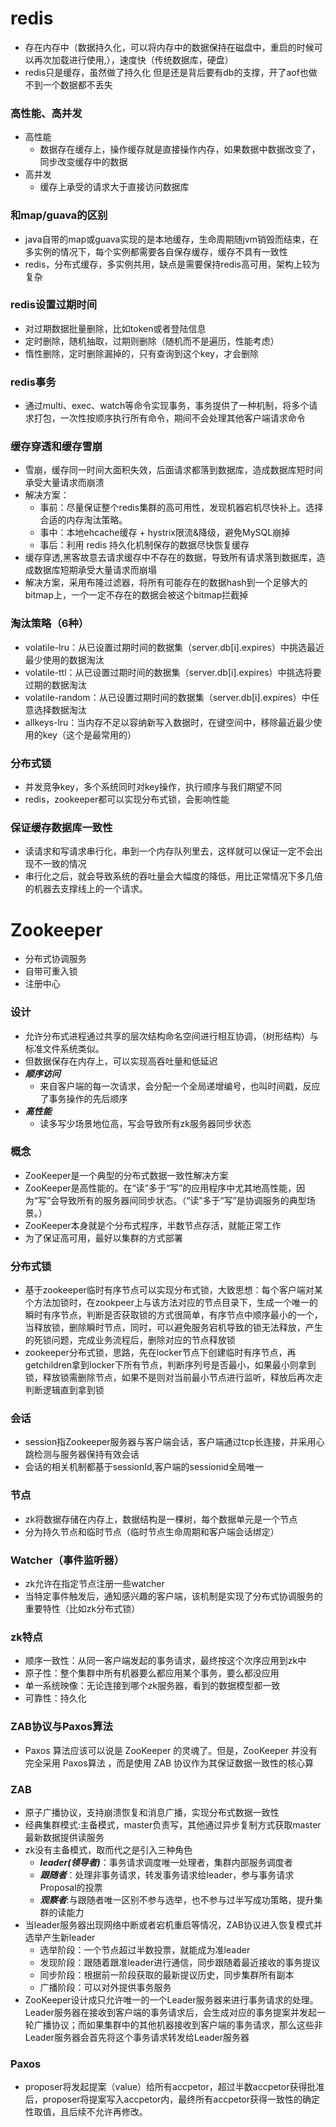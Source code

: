# redis
+ 存在内存中（数据持久化，可以将内存中的数据保持在磁盘中，重启的时候可以再次加载进行使用,），速度快（传统数据库，硬盘）
+ redis只是缓存，虽然做了持久化 但是还是背后要有db的支撑，开了aof也做不到一个数据都不丢失
### 高性能、高并发
+ 高性能
  + 数据存在缓存上，操作缓存就是直接操作内存，如果数据中数据改变了，同步改变缓存中的数据
+ 高并发
  + 缓存上承受的请求大于直接访问数据库
### 和map/guava的区别
  + java自带的map或guava实现的是本地缓存，生命周期随jvm销毁而结束，在多实例的情况下，每个实例都需要各自保存缓存，缓存不具有一致性
  + redis，分布式缓存，多实例共用，缺点是需要保持redis高可用，架构上较为复杂
###  redis设置过期时间
  + 对过期数据批量删除，比如token或者登陆信息
  + 定时删除，随机抽取，过期则删除（随机而不是遍历，性能考虑）
  + 惰性删除，定时删除漏掉的，只有查询到这个key，才会删除
### redis事务
  + 通过multi、exec、watch等命令实现事务，事务提供了一种机制，将多个请求打包，一次性按顺序执行所有命令，期间不会处理其他客户端请求命令
### 缓存穿透和缓存雪崩
  + 雪崩，缓存同一时间大面积失效，后面请求都落到数据库，造成数据库短时间承受大量请求而崩溃
  + 解决方案：
    + 事前：尽量保证整个redis集群的高可用性，发现机器宕机尽快补上。选择合适的内存淘汰策略。
    + 事中：本地ehcache缓存 + hystrix限流&降级，避免MySQL崩掉
    + 事后：利用 redis 持久化机制保存的数据尽快恢复缓存
  + 缓存穿透,黑客故意去请求缓存中不存在的数据，导致所有请求落到数据库，造成数据库短期承受大量请求而崩塌
  + 解决方案，采用布隆过滤器，将所有可能存在的数据hash到一个足够大的bitmap上，一个一定不存在的数据会被这个bitmap拦截掉
### 淘汰策略（6种）
  + volatile-lru：从已设置过期时间的数据集（server.db[i].expires）中挑选最近最少使用的数据淘汰
  + volatile-ttl：从已设置过期时间的数据集（server.db[i].expires）中挑选将要过期的数据淘汰
  + volatile-random：从已设置过期时间的数据集（server.db[i].expires）中任意选择数据淘汰
  + allkeys-lru：当内存不足以容纳新写入数据时，在键空间中，移除最近最少使用的key（这个是最常用的）
### 分布式锁
  + 并发竞争key，多个系统同时对key操作，执行顺序与我们期望不同
  + redis，zookeeper都可以实现分布式锁，会影响性能
### 保证缓存数据库一致性
  + 读请求和写请求串行化，串到一个内存队列里去，这样就可以保证一定不会出现不一致的情况
  + 串行化之后，就会导致系统的吞吐量会大幅度的降低，用比正常情况下多几倍的机器去支撑线上的一个请求。


# Zookeeper
+ 分布式协调服务
+ 自带可重入锁
+ 注册中心
### 设计
+ 允许分布式进程通过共享的层次结构命名空间进行相互协调，（树形结构）与标准文件系统类似。
+ 但数据保存在内存上，可以实现高吞吐量和低延迟
+ ***顺序访问***
  + 来自客户端的每一次请求，会分配一个全局递增编号，也叫时间戳，反应了事务操作的先后顺序
+ ***高性能***
  + 读多写少场景地位高，写会导致所有zk服务器同步状态
### 概念
+ ZooKeeper是一个典型的分布式数据一致性解决方案
+ ZooKeeper是高性能的。在“读”多于“写”的应用程序中尤其地高性能，因为“写”会导致所有的服务器间同步状态。（“读”多于“写”是协调服务的典型场景。）
+ ZooKeeper本身就是个分布式程序，半数节点存活，就能正常工作
+ 为了保证高可用，最好以集群的方式部署
### 分布式锁
+ 基于zookeeper临时有序节点可以实现分布式锁，大致思想：每个客户端对某个方法加锁时，在zookpeer上与该方法对应的节点目录下，生成一个唯一的瞬时有序节点，判断是否获取锁的方式很简单，有序节点中顺序最小的一个，当释放锁，删除瞬时节点，同时，可以避免服务宕机导致的锁无法释放，产生的死锁问题，完成业务流程后，删除对应的节点释放锁
+ zookeeper分布式锁，思路，先在locker节点下创建临时有序节点，再getchildren拿到locker下所有节点，判断序列号是否最小，如果最小则拿到锁，释放锁需删除节点，如果不是则对当前最小节点进行监听，释放后再次走判断逻辑直到拿到锁
### 会话
+ session指Zookeeper服务器与客户端会话，客户端通过tcp长连接，并采用心跳检测与服务器保持有效会话
+ 会话的相关机制都基于sessionId,客户端的sessionid全局唯一
### 节点
+ zk将数据存储在内存上，数据结构是一棵树，每个数据单元是一个节点
+ 分为持久节点和临时节点（临时节点生命周期和客户端会话绑定）
### Watcher（事件监听器）
+ zk允许在指定节点注册一些watcher
+ 当特定事件触发后，通知感兴趣的客户端，该机制是实现了分布式协调服务的重要特性（比如zk分布式锁）
### zk特点
+ 顺序一致性：从同一客户端发起的事务请求，最终按这个次序应用到zk中
+ 原子性：整个集群中所有机器要么都应用某个事务，要么都没应用
+ 单一系统映像：无论连接到哪个zk服务器，看到的数据模型都一致
+ 可靠性：持久化

### ZAB协议与Paxos算法
+ Paxos 算法应该可以说是 ZooKeeper 的灵魂了。但是，ZooKeeper 并没有完全采用 Paxos算法 ，而是使用 ZAB 协议作为其保证数据一致性的核心算
### ZAB
+ 原子广播协议，支持崩溃恢复和消息广播，实现分布式数据一致性
+ 经典集群模式:主备模式，master负责写，其他通过异步复制方式获取master最新数据提供读服务
+ zk没有主备模式，取而代之是引入三种角色
  + ***leader(领导者)***：事务请求调度唯一处理者，集群内部服务调度者
  + ***跟随者***：处理非事务请求，转发事务请求给leader，参与事务请求Proposal的投票
  + ***观察者***:与跟随者唯一区别不参与选举，也不参与过半写成功策略，提升集群的读能力
+ 当leader服务器出现网络中断或者宕机重启等情况，ZAB协议进入恢复模式并选举产生新leader
  + 选举阶段：一个节点超过半数投票，就能成为准leader
  + 发现阶段：跟随着跟准leader进行通信，同步跟随着最近接收的事务提议
  + 同步阶段：根据前一阶段获取的最新提议历史，同步集群所有副本
  + 广播阶段：可以对外提供事务服务
+ ZooKeeper设计成只允许唯一的一个Leader服务器来进行事务请求的处理。Leader服务器在接收到客户端的事务请求后，会生成对应的事务提案并发起一轮广播协议；而如果集群中的其他机器接收到客户端的事务请求，那么这些非Leader服务器会首先将这个事务请求转发给Leader服务器
### Paxos
+ proposer将发起提案（value）给所有accpetor，超过半数accpetor获得批准后，proposer将提案写入accpetor内，最终所有accpetor获得一致性的确定性取值，且后续不允许再修改。